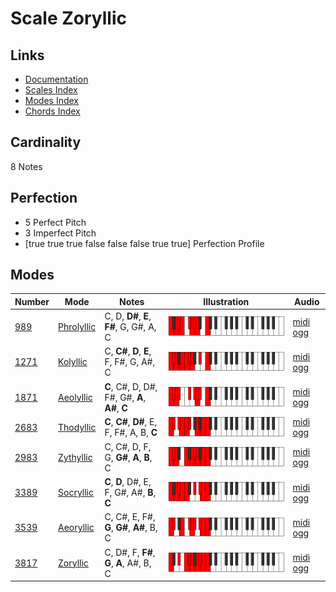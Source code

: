 # Scale Zoryllic

## Links

- [Documentation](index.md)
- [Scales Index](Scales.md)
- [Modes Index](Modes.md)
- [Chords Index](Chords.md)

## Cardinality

8 Notes

## Perfection

- 5 Perfect Pitch
- 3 Imperfect Pitch
- [true true true false false false true true] Perfection Profile

## Modes

| Number | Mode | Notes | Illustration | Audio |
|--------|------|-------|--------------|-------|
| [989](https://ianring.com/musictheory/scales/989) | [Phrolyllic](ModePhrolyllic.md) | C, D, **D#**, **E**, **F#**, G, G#, A, C | ![CNaturalPhrolyllic](ModeCNaturalPhrolyllic.png) | [midi](ModeCNaturalPhrolyllic.mid) [ogg](ModeCNaturalPhrolyllic.ogg) | 
| [1271](https://ianring.com/musictheory/scales/1271) | [Kolyllic](ModeKolyllic.md) | C, **C#**, **D**, **E**, F, F#, G, A#, C | ![CNaturalKolyllic](ModeCNaturalKolyllic.png) | [midi](ModeCNaturalKolyllic.mid) [ogg](ModeCNaturalKolyllic.ogg) | 
| [1871](https://ianring.com/musictheory/scales/1871) | [Aeolyllic](ModeAeolyllic.md) | **C**, C#, D, D#, F#, G#, **A**, **A#**, **C** | ![CNaturalAeolyllic](ModeCNaturalAeolyllic.png) | [midi](ModeCNaturalAeolyllic.mid) [ogg](ModeCNaturalAeolyllic.ogg) | 
| [2683](https://ianring.com/musictheory/scales/2683) | [Thodyllic](ModeThodyllic.md) | **C**, **C#**, **D#**, E, F, F#, A, B, **C** | ![CNaturalThodyllic](ModeCNaturalThodyllic.png) | [midi](ModeCNaturalThodyllic.mid) [ogg](ModeCNaturalThodyllic.ogg) | 
| [2983](https://ianring.com/musictheory/scales/2983) | [Zythyllic](ModeZythyllic.md) | C, C#, D, F, G, **G#**, **A**, **B**, C | ![CNaturalZythyllic](ModeCNaturalZythyllic.png) | [midi](ModeCNaturalZythyllic.mid) [ogg](ModeCNaturalZythyllic.ogg) | 
| [3389](https://ianring.com/musictheory/scales/3389) | [Socryllic](ModeSocryllic.md) | **C**, **D**, D#, E, F, G#, A#, **B**, **C** | ![CNaturalSocryllic](ModeCNaturalSocryllic.png) | [midi](ModeCNaturalSocryllic.mid) [ogg](ModeCNaturalSocryllic.ogg) | 
| [3539](https://ianring.com/musictheory/scales/3539) | [Aeoryllic](ModeAeoryllic.md) | C, C#, E, F#, **G**, **G#**, **A#**, B, C | ![CNaturalAeoryllic](ModeCNaturalAeoryllic.png) | [midi](ModeCNaturalAeoryllic.mid) [ogg](ModeCNaturalAeoryllic.ogg) | 
| [3817](https://ianring.com/musictheory/scales/3817) | [Zoryllic](ModeZoryllic.md) | C, D#, F, **F#**, **G**, **A**, A#, B, C | ![CNaturalZoryllic](ModeCNaturalZoryllic.png) | [midi](ModeCNaturalZoryllic.mid) [ogg](ModeCNaturalZoryllic.ogg) | 
